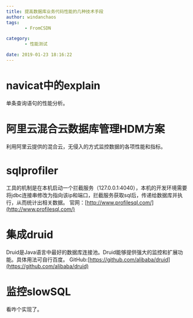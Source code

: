 ```yaml
---
title: 提高数据库业务代码性能的几种技术手段
author: windanchaos
tags: 
       - FromCSDN

category: 
       - 性能测试

date: 2019-01-23 18:16:22
---
```

# navicat中的explain

单条查询语句的性能分析。

# 阿里云混合云数据库管理HDM方案

利用阿里云提供的混合云，无侵入的方式监控数据的各项性能和指标。

# sqlprofiler

工具的机制是在本机启动一个拦截服务（127.0.0.1:4040），本机的开发环境需要将jdbc连接串修改为指向该ip和端口，拦截服务获取sql后，传递给数据库并执行，从而统计出相关数据。
官网：[http://www.profilesql.com/](http://www.profilesql.com/)

# 集成druid

Druid是Java语言中最好的数据库连接池。Druid能够提供强大的监控和扩展功能。具体用法可自行百度。
GitHub:[https://github.com/alibaba/druid](https://github.com/alibaba/druid)

# 监控slowSQL

看咋个实现了。